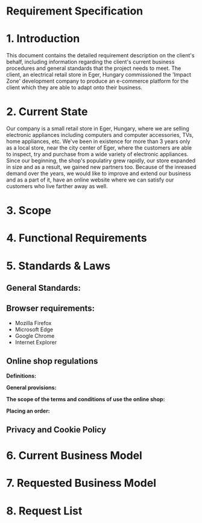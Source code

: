 # Requirement Specification

# 1. Introduction
This document contains the detailed requirement description on the client's behalf, including information regarding the client's current business procedures and general standards that the project needs to meet. The client, an electrical retail store in Eger, Hungary commissioned the 'Impact Zone' development company to produce an e-commerce platform for the client which they are able to adapt onto their business.

# 2. Current State
Our company is a small retail store in Eger, Hungary, where we are selling electronic appliances including computers and computer accessories, TVs, home appliances, etc. We've been in existence for more than 3 years only as a local store, near the city center of Eger, where the customers are able to inspect, try and purchase from a wide variety of electronic appliances. Since our beginning, the shop's populatiry grew rapidly, our store expanded in size and as a result, we gained new partners too. Because of the inreased demand over the years, we would like to improve and extend our business and as a part of it, have an online website where we can satisfy our customers who live farther away as well.

# 3. Scope



# 4. Functional Requirements

# 5. Standards & Laws
## General Standards:

## Browser requirements:
-   Mozilla Firefox
-   Microsoft Edge
-   Google Chrome
-   Internet Explorer

## Online shop regulations

**Definitions:**


**General provisions:**


**The scope of the terms and conditions of use the online shop:**


**Placing an order:**


## Privacy and Cookie Policy


# 6. Current Business Model


# 7. Requested Business Model


# 8. Request List

